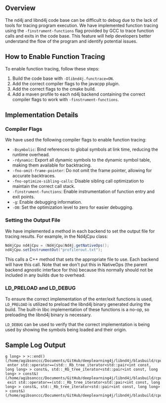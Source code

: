 

## Overview

The nd4j and libnd4j code base can be difficult to debug due to the lack of tools for tracing program execution. We have implemented function tracing using the `-finstrument-functions` flag provided by GCC to trace function calls and exits in the code base. This feature will help developers better understand the flow of the program and identify potential issues.

## How to Enable Function Tracing

To enable function tracing, follow these steps:

1. Build the code base with `-Dlibnd4j.functrace=ON`.
2. Add the correct compiler flags to the javacpp plugin.
3. Add the correct flags to the cmake build.
4. Add a maven profile to each nd4j backend containing the correct compiler flags to work with `-finstrument-functions`.

## Implementation Details

### Compiler Flags

We have used the following compiler flags to enable function tracing:

- `-Bsymbolic`: Bind references to global symbols at link time, reducing the runtime overhead.
- `-rdynamic`: Export all dynamic symbols to the dynamic symbol table, making them available for backtracing.
- `-fno-omit-frame-pointer`: Do not omit the frame pointer, allowing for accurate backtraces.
- `-fno-optimize-sibling-calls`: Disable sibling call optimization to maintain the correct call stack.
- `-finstrument-functions`: Enable instrumentation of function entry and exit points.
- `-g`: Enable debugging information.
- `-O0`: Set the optimization level to zero for easier debugging.

### Setting the Output File

We have implemented a method in each backend to set the output file for tracing results. For example, in the Nd4jCpu class:

```java
Nd4jCpu nd4jCpu = (Nd4jCpu)Nd4j.getNativeOps();
nd4jCpu.setInstrumentOut("profilerout.txt");
```

This calls a C++ method that sets the appropriate file to use. Each backend will have this call. Note that we don't put this in NativeOps (the parent backend agnostic interface for this) because this normally should not be included in any builds due to overhead.

### LD_PRELOAD and LD_DEBUG

To ensure the correct implementation of the enter/exit functions is used, `LD_PRELOAD` is utilized to preload the libnd4j binary generated during the build. The built-in libc implementation of these functions is a no-op, so preloading the libnd4j binary is necessary.

`LD_DEBUG` can be used to verify that the correct implementation is being used by showing the symbols being loaded and their origin.

## Sample Log Output

```
g long> > >::end() (/home/agibsonccc/Documents/GitHub/deeplearning4j/libnd4j/blasbuild/cpu/blas/libnd4jcpu.so)
 enter std::operator==(std::_Rb_tree_iterator<std::pair<int const, long long> > const&, std::_Rb_tree_iterator<std::pair<int const, long long> > const&) (/home/agibsonccc/Documents/GitHub/deeplearning4j/libnd4j/blasbuild/cpu/blas/libnd4jcpu.so)
 exit std::operator==(std::_Rb_tree_iterator<std::pair<int const, long long> > const&, std::_Rb_tree_iterator<std::pair<int const, long long> > const&) (/home/agibsonccc/Documents/GitHub/deeplearning4j/libnd4j/blasbuild/cpu/blas/libnd4